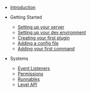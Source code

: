 - [Introduction](README.md)

- Getting Started

  - [Setting up your server](getting_started/setting_up_your_server.md)
  - [Setting up your dev environment](getting_started/setup.md)
  - [Creating your first plugin](getting_started/your_first_plugin.md)
  - [Adding a config file](getting_started/adding_a_configuration_file.md)
  - [Adding your first command](getting_started/adding_a_custom_command.md)

- Systems

  - [Event Listeners](systems/event_listeners.md)
  - [Permissions](systems/permissions.md)
  - [Runnables](systems/runnables.md)
  - [Level API](systems/level_api.md)
